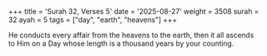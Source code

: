 +++
title = 'Surah 32, Verses 5'
date = '2025-08-27'
weight = 3508
surah = 32
ayah = 5
tags = ["day", "earth", "heavens"]
+++

He conducts every affair from the heavens to the earth, then it all ascends to Him on a Day whose length is a thousand years by your counting.